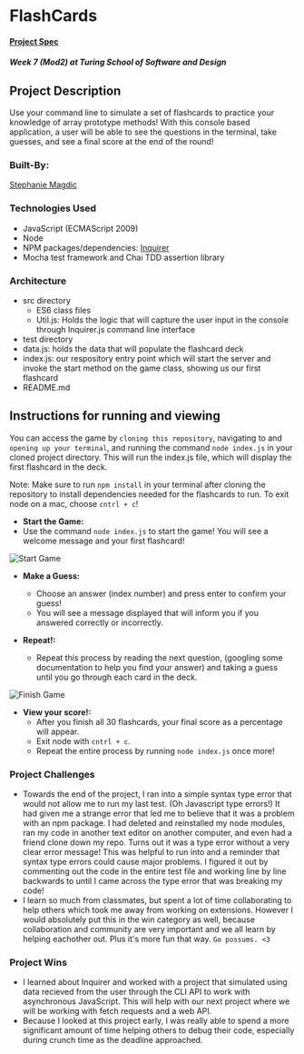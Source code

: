 # FlashCards 

#### [Project Spec](https://frontend.turing.edu/projects/flash-cards.html)

##### Week 7 (Mod2) at Turing School of Software and Design

## Project Description

Use your command line to simulate a set of flashcards to practice your knowledge of array prototype methods! With this console based application, a user will be able to see the questions in the terminal, take guesses, and see a final score at the end of the round! 
 
### Built-By:

[Stephanie Magdic](https://github.com/stephaniemagdic)


### Technologies Used 

* JavaScript (ECMAScript 2009)
* Node
* NPM packages/dependencies: [Inquirer](https://www.npmjs.com/package/inquirer)
* Mocha test framework and Chai TDD assertion library


### Architecture

* src directory
  * ES6 class files
  * Util.js: Holds the logic that will capture the user input in the console through Inquirer.js command line interface
* test directory
* data.js: holds the data that will populate the flashcard deck
* index.js: our respository entry point which will start the server and invoke the start method on the game class, showing us our first flashcard
* README.md


## Instructions for running and viewing

You can access the game by `cloning this repository`, navigating to and `opening up your terminal`, and running the command `node index.js` in your cloned project directory. This will run the index.js file, which will display the first flashcard in the deck.

Note: Make sure to run `npm install` in your terminal after cloning the repository to install dependencies needed for the flashcards to run.
To exit node on a mac, choose `cntrl + c`!

* **Start the Game:**  
 * Use the command `node index.js` to start the game! You will see a welcome message and your first flashcard!
  
![Start Game](https://i.ibb.co/nL069gm/flashcards-start.gif)

* **Make a Guess:**  
  * Choose an answer (index number) and press enter to confirm your guess!
  * You will see a message displayed that will inform you if you answered correctly or incorrectly.

* **Repeat!:** 
  * Repeat this process by reading the next question, (googling some documentation to help you find your answer) and taking a guess until you go through each card in the deck.

![Finish Game](https://i.ibb.co/cJfHBfJ/flashcards-finish.gif)

* **View your score!:**  
  * After you finish all 30 flashcards, your final score as a percentage will appear.
  * Exit node with `cntrl + c`.
  * Repeat the entire process by running `node index.js` once more!
 

### Project Challenges 
 * Towards the end of the project, I ran into a simple syntax type error that would not allow me to run my last test. (Oh Javascript type errors!) It had given me a strange error that led me to believe that it was a problem with an npm package. I had deleted and reinstalled my node modules, ran my code in another text editor on another computer, and even had a friend clone down my repo. Turns out it was a type error without a very clear error message! This was helpful to run into and a reminder that syntax type errors could cause major problems. I figured it out by commenting out the code in the entire test file and working line by line backwards to until I came across the type error that was breaking my code! 
 * I learn so much from classmates, but spent a lot of time collaborating to help others which took me away from working on extensions. However I would absolutely put this in the win category as well, because collaboration and community are very important and we all learn by helping eachother out. Plus it's more fun that way. `Go possums. <3`
 
### Project Wins
 * I learned about Inquirer and worked with a project that simulated using data recieved from the user through the CLI API to work with asynchronous JavaScript. This will help with our next project where we will be working with fetch requests and a web API.
 * Because I looked at this project early, I was really able to spend a more significant amount of time helping others to debug their code, especially during crunch time as the deadline approached.
